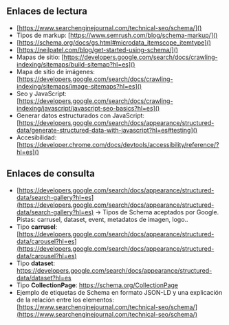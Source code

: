 ## Enlaces de lectura

* [https://www.searchenginejournal.com/technical-seo/schema/]()
* Tipos de markup: [https://www.semrush.com/blog/schema-markup/]()
* [https://schema.org/docs/gs.html#microdata_itemscope_itemtype]()
* [https://neilpatel.com/blog/get-started-using-schema/]()
* Mapas de sitio: [https://developers.google.com/search/docs/crawling-indexing/sitemaps/build-sitemap?hl=es]()
* Mapa de sitio de imágenes: [https://developers.google.com/search/docs/crawling-indexing/sitemaps/image-sitemaps?hl=es]()
* Seo y JavaScript: [https://developers.google.com/search/docs/crawling-indexing/javascript/javascript-seo-basics?hl=es]()
* Generar datos estructurados con JavaScript: [https://developers.google.com/search/docs/appearance/structured-data/generate-structured-data-with-javascript?hl=es#testing]()
* Accesibilidad:
  [https://developer.chrome.com/docs/devtools/accessibility/reference/?hl=es]()

## Enlaces de consulta

* [https://developers.google.com/search/docs/appearance/structured-data/search-gallery?hl=es](https://developers.google.com/search/docs/appearance/structured-data/search-gallery?hl=es) -> Tipos de Schema aceptados por Google. Pistas: carrusel, dataset, event, metadatos de imagen, logo..
* Tipo **carrusel**: [https://developers.google.com/search/docs/appearance/structured-data/carousel?hl=es](https://developers.google.com/search/docs/appearance/structured-data/carousel?hl=es)
* Tipo **dataset**: https://developers.google.com/search/docs/appearance/structured-data/dataset?hl=es
* Tipo **CollectionPage**: https://schema.org/CollectionPage
* Ejemplo de etiquetas de Schema en formato JSON-LD y una explicación de la relación entre los elementos: [https://www.searchenginejournal.com/technical-seo/schema/](https://www.searchenginejournal.com/technical-seo/schema/)

